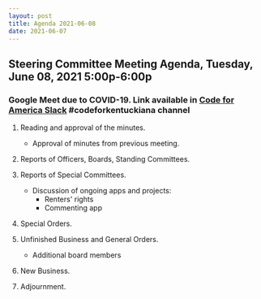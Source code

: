 ```yaml
---
layout: post
title: Agenda 2021-06-08
date: 2021-06-07
---
```


## Steering Committee Meeting Agenda, Tuesday, June 08, 2021 5:00p-6:00p

### Google Meet due to COVID-19. Link available in [Code for America Slack](http://slack.codeforamerica.org) #codeforkentuckiana channel

1. Reading and approval of the minutes.

    * Approval of minutes from previous meeting.

1. Reports of Officers, Boards, Standing Committees.

1. Reports of Special Committees.

    * Discussion of ongoing apps and projects:
        * Renters' rights
        * Commenting app
  
1. Special Orders.

1. Unfinished Business and General Orders.

    * Additional board members

1. New Business.
  
1. Adjournment.
